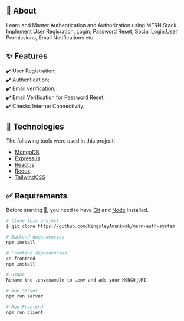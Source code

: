 ## :dart: About

Learn and Master Authentication and Authorization using MERN Stack.
Implement User Regisration, Login, Password Reset, Social Login,User Permissions, Email Notifications etc.

## :sparkles: Features

:heavy_check_mark: User Registration;\
:heavy_check_mark: Authentication;\
:heavy_check_mark: Email verification;\
:heavy_check_mark: Email Verification for Password Reset;\
:heavy_check_mark: Checks Internet Connectivity;

## :rocket: Technologies

The following tools were used in this project:

- [MongoDB](https://www.mongodb.com/)
- [ExpressJs](https://expressjs.com/)
- [React.js](https://reactjs.org/)
- [Redux](https://redux.js.org/)
- [TailwindCSS](https://tailwindcss.com)

## :white_check_mark: Requirements

Before starting :checkered_flag:, you need to have [Git](https://git-scm.com) and [Node](https://nodejs.org/en/) installed.

```bash
# Clone this project
$ git clone https://github.com/KingsleyAmankwah/mern-auth-system

# Backend dependencies
npm install

# Frontend dependencies
cd frontend
npm install

# Usage
Rename the .envexample to .env and add your MONGO_URI

# Run Server
npm run server

# Run Frontend
npm run client
```
